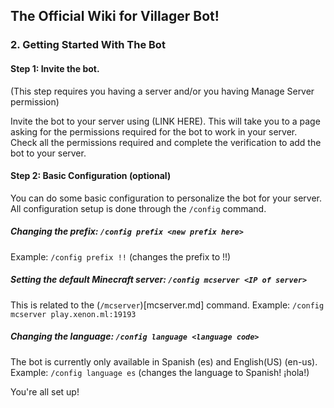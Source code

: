 ## The Official Wiki for Villager Bot!
 
 ### 2. Getting Started With The Bot 
 
 #### Step 1: Invite the bot.
 (This step requires you having a server and/or you having Manage Server permission)
 
 Invite the bot to your server using (LINK HERE). This will take you to a page asking for the permissions required for the bot to work in your server. Check all the permissions required and complete the verification to add the bot to your server.
 
 #### Step 2: Basic Configuration (optional)
 
 You can do some basic configuration to personalize the bot for your server. 
 All configuration setup is done through the `/config` command. 
 
 ##### Changing the prefix: `/config prefix <new prefix here>`
 
  Example: `/config prefix !!` (changes the prefix to !!)
 
 ##### Setting the default Minecraft server: `/config mcserver <IP of server>`
 
  This is related to the (`/mcserver`)[mcserver.md] command. 
  Example: `/config mcserver play.xenon.ml:19193`
 
 ##### Changing the language: `/config language <language code>`
 
  The bot is currently only available in Spanish (es) and English(US) (en-us).
  Example: `/config language es` (changes the language to Spanish! ¡hola!)
  
  You're all set up!
